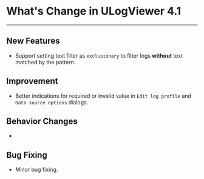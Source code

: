 ﻿# What's Change in ULogViewer 4.1
 ---

## New Features
+ Support setting text filter as ```exclusionary``` to filter logs **without** text matched by the pattern.

## Improvement
+ Better indications for required or invalid value in ```Edit log profile``` and ```Data source options``` dialogs.

## Behavior Changes
+ 

## Bug Fixing
+ Minor bug fixing.